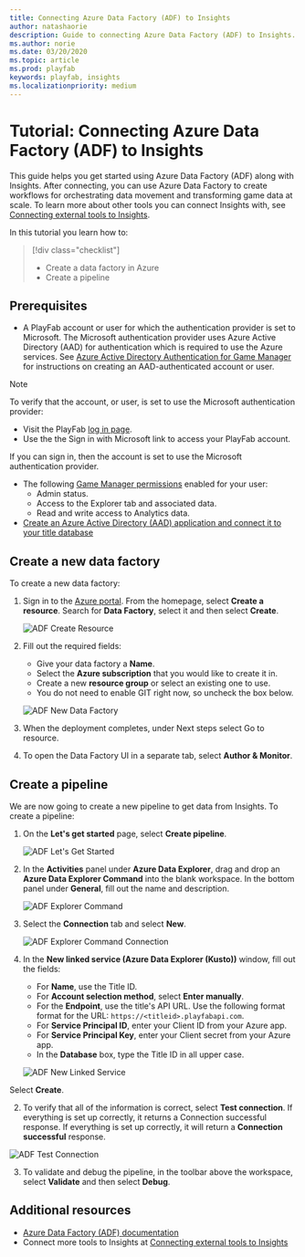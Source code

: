 ```yaml
---
title: Connecting Azure Data Factory (ADF) to Insights
author: natashaorie
description: Guide to connecting Azure Data Factory (ADF) to Insights.
ms.author: norie
ms.date: 03/20/2020    
ms.topic: article
ms.prod: playfab
keywords: playfab, insights
ms.localizationpriority: medium
---
```


# Tutorial: Connecting Azure Data Factory (ADF) to Insights

This guide helps you get started using Azure Data Factory (ADF) along with Insights. After connecting, you can use Azure Data Factory to create workflows for orchestrating data movement and transforming game data at scale. To learn more about other tools you can connect Insights with, see [Connecting external tools to Insights](index.md).

In this tutorial you learn how to:

> [!div class="checklist"]
> * Create a data factory in Azure
> * Create a pipeline

## Prerequisites
* A PlayFab account or user for which the authentication provider is set to Microsoft. The Microsoft authentication provider uses Azure Active Directory (AAD) for authentication which is required to use the Azure services. See [Azure Active Directory Authentication for Game Manager](../../authentication/aad-authentication/index.md) for instructions on creating an AAD-authenticated account or user. 
  
> [!NOTE]
> To verify that the account, or user, is set to use the Microsoft authentication provider:
>    * Visit the PlayFab [log in page](https://developer.playfab.com/login).
>    * Use the the Sign in with Microsoft link to access your PlayFab account.
> 
> If you can sign in, then the account is set to use the Microsoft authentication provider.
* The following [Game Manager permissions](https://docs.microsoft.com/gaming/playfab/features/config/gamemanager/playfab-user-roles#permissions-and-roles) enabled for your user:
    *  Admin status.
    *  Access to the Explorer tab and associated data.
    *  Read and write access to Analytics data.
*  [Create an Azure Active Directory (AAD) application and connect it to your title database](creating-AAD-app-for-insights.md)


## Create a new data factory
To create a new data factory:
1. Sign in to the [Azure portal](https://portal.azure.com). From the homepage, select **Create a resource**. Search for **Data Factory**, select it and then select **Create**.

   ![ADF Create Resource](media/adf-create-resource.png)

2. Fill out the required fields:
   * Give your data factory a **Name**.
   * Select the **Azure subscription** that you would like to create it in.
   * Create a new **resource group** or select an existing one to use.
   * You do not need to enable GIT right now, so uncheck the box below.

   ![ADF New Data Factory](media/adf-new-data-factory.png)

3. When the deployment completes, under Next steps select Go to resource.
   
4. To open the Data Factory UI in a separate tab, select **Author & Monitor**.

## Create a pipeline

We are now going to create a new pipeline to get data from Insights. To create a pipeline:

1. On the **Let's get started** page, select **Create pipeline**.

   ![ADF Let's Get Started](media/adf-lets-get-started.png)

 2. In the **Activities** panel under **Azure Data Explorer**, drag and drop an **Azure Data Explorer Command** into the blank workspace. In the bottom panel under **General**, fill out the name and description.
 
    ![ADF Explorer Command](media/adf-explorer-command.png)

 3. Select the **Connection** tab and select **New**. 
 
    ![ADF Explorer Command Connection](media/adf-explorer-command-connection.png)
 
 4. In the **New linked service (Azure Data Explorer (Kusto))** window, fill out the fields:
    * For **Name**, use the Title ID.
    * For **Account selection method**, select **Enter manually**.
    * For the **Endpoint**, use the title's API URL. Use the following format format for the URL: `https://<titleid>.playfabapi.com`.
    * For **Service Principal ID**, enter your Client ID from your Azure app.
    * For **Service Principal Key**, enter your Client secret from your Azure app.
    * In the **Database** box, type the Title ID in all upper case.
   
    ![ADF New Linked Service](media/adf-new-linked-service.png)

   Select **Create**.

2.  To verify that all of the information is correct, select **Test connection**. If everything is set up correctly, it returns a Connection successful response. If everything is set up correctly, it will return a **Connection successful** response. 

   ![ADF Test Connection](media/adf-test-connection.png)

3. To validate and debug the pipeline, in the toolbar above the workspace, select **Validate** and then select **Debug**.


## Additional resources

* [Azure Data Factory (ADF) documentation](https://docs.microsoft.com/azure/data-factory/)
* Connect more tools to Insights at [Connecting external tools to Insights](index.md)